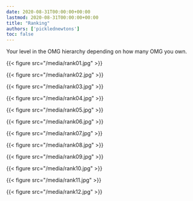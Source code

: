 ```yaml
---
date: 2020-08-31T00:00:00+00:00
lastmod: 2020-08-31T00:00:00+00:00
title: "Ranking"
authors: ['picklednewtons']
toc: false
---
```


Your level in the OMG hierarchy depending on how many OMG you own.

{{< figure src="/media/rank01.jpg" >}}

{{< figure src="/media/rank02.jpg" >}}

{{< figure src="/media/rank03.jpg" >}}

{{< figure src="/media/rank04.jpg" >}}

{{< figure src="/media/rank05.jpg" >}}

{{< figure src="/media/rank06.jpg" >}}

{{< figure src="/media/rank07.jpg" >}}

{{< figure src="/media/rank08.jpg" >}}

{{< figure src="/media/rank09.jpg" >}}

{{< figure src="/media/rank10.jpg" >}}

{{< figure src="/media/rank11.jpg" >}}

{{< figure src="/media/rank12.jpg" >}}

